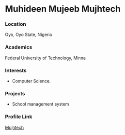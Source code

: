 # Muhideen Mujeeb Mujhtech

### Location

Oyo, Oyo State, Nigeria

### Academics

Federal University of Technology, Minna

### Interests

- Computer Science.

### Projects

- School management system

### Profile Link

[Mujhtech](https://github.com/mujhtech)
